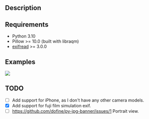 ## Description


## Requirements
- Python 3.10
- Pillow >= 10.0 (built with libraqm)
- [exifread](https://pypi.org/project/ExifRead/) >= 3.0.0

## Examples
![](https://github.com/dofine/py-jpg-banner/blob/88c85d9e240db919c4c5b7860bbe4c2510beae53/output/test4.jpg)

## TODO
- [ ] Add support for iPhone, as I don't have any other camera models.
- [x] Add support for fuji film simulation exif.
- [ ] https://github.com/dofine/py-jpg-banner/issues/1 Portrait view.
